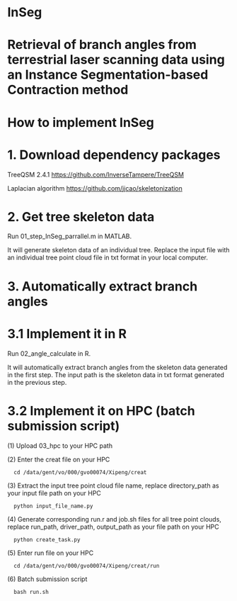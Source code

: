 # InSeg

# Retrieval of branch angles from terrestrial laser scanning data using an Instance Segmentation-based Contraction method

# How to implement InSeg

# 1. Download dependency packages

   TreeQSM 2.4.1  https://github.com/InverseTampere/TreeQSM
   
   Laplacian algorithm  https://github.com/jjcao/skeletonization

# 2. Get tree skeleton data

   Run 01_step_InSeg_parrallel.m in MATLAB.

   It will generate skeleton data of an individual tree. Replace the input file with an individual tree point cloud file in txt format in your local computer.

# 3. Automatically extract branch angles
   
   # 3.1 Implement it in R

   Run 02_angle_calculate in R.

   It will automatically extract branch angles from the skeleton data generated in the first step. The input path is the skeleton data in txt format generated in the previous step.

   # 3.2 Implement it on HPC (batch submission script)

   (1) Upload 03_hpc to your HPC path

   (2) Enter the creat file on your HPC
   
      cd /data/gent/vo/000/gvo00074/Xipeng/creat 

   (3) Extract the input tree point cloud file name, replace directory_path as your input file path on your HPC                 
   
      python input_file_name.py  

   (4) Generate corresponding run.r and job.sh files for all tree point clouds, replace run_path, driver_path, output_path as your file path on your HPC                   
   
      python create_task.py    

   (5) Enter run file on your HPC
   
      cd /data/gent/vo/000/gvo00074/Xipeng/creat/run

   (6) Batch submission script                               
   
      bash run.sh   

